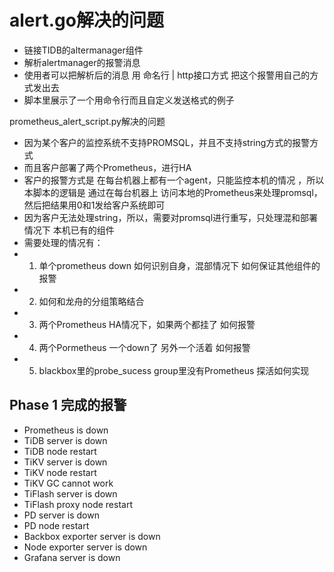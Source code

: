 # alert.go解决的问题
- 链接TIDB的altermanager组件
- 解析alertmanager的报警消息
- 使用者可以把解析后的消息 用 命名行 | http接口方式 把这个报警用自己的方式发出去
- 脚本里展示了一个用命令行而且自定义发送格式的例子

prometheus_alert_script.py解决的问题
* 因为某个客户的监控系统不支持PROMSQL，并且不支持string方式的报警方式
* 而且客户部署了两个Prometheus，进行HA
* 客户的报警方式是 在每台机器上都有一个agent，只能监控本机的情况 ，所以本脚本的逻辑是 通过在每台机器上 访问本地的Prometheus来处理promsql，然后把结果用0和1发给客户系统即可
* 因为客户无法处理string，所以，需要对promsql进行重写，只处理混和部署情况下 本机已有的组件
* 需要处理的情况有：
* 1.   单个prometheus down 如何识别自身，混部情况下 如何保证其他组件的报警
* 2.   如何和龙舟的分组策略结合
* 3.  两个Prometheus HA情况下，如果两个都挂了 如何报警
* 4.  两个Pormetheus 一个down了 另外一个活着 如何报警
* 5.  blackbox里的probe_sucess group里没有Prometheus 探活如何实现

## Phase 1 完成的报警
* Prometheus is down
* TiDB server is down
* TiDB node restart
* TiKV server is down
* TiKV node restart
* TiKV GC cannot work
* TiFlash server is down
* TiFlash proxy node restart
* PD server is down
* PD node restart
* Backbox exporter server is down
* Node exporter server is down
* Grafana server is down
